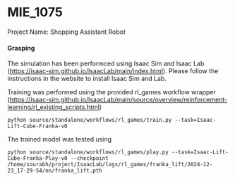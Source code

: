 # MIE_1075
Project Name:
Shopping Assistant Robot

#### Grasping
The simulation has been performced using Isaac Sim and Isaac Lab (https://isaac-sim.github.io/IsaacLab/main/index.html).
Please follow the instructions in the website to install Isaac Sim and Lab.


Training was performed using the provided rl_games workflow wrapper (https://isaac-sim.github.io/IsaacLab/main/source/overview/reinforcement-learning/rl_existing_scripts.html)
```
python source/standalone/workflows/rl_games/train.py --task=Isaac-Lift-Cube-Franka-v0
```
The trained model was tested using
```
python source/standalone/workflows/rl_games/play.py --task=Isaac-Lift-Cube-Franka-Play-v0 --checkpoint /home/sourabh/project/IsaacLab/logs/rl_games/franka_lift/2024-12-23_17-29-54/nn/franka_lift.pth
```